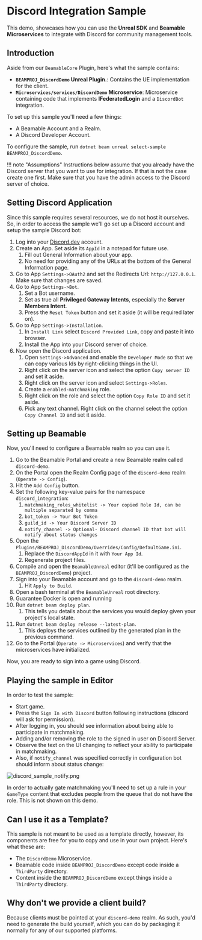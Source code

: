# Discord Integration Sample

This demo, showcases how you can use the **Unreal SDK** and **Beamable Microservices** to integrate with Discord for community management tools.

## Introduction

Aside from our `BeamableCore` Plugin, here's what the sample contains:

- **`BEAMPROJ_DiscordDemo` Unreal Plugin.**: Contains the UE implementation for the client.
- **`Microservices/services/DiscordDemo` Microservice**: Microservice containing code that implements **IFederatedLogin** and a `DiscordBot` integration.

To set up this sample you'll need a few things:

- A Beamable Account and a Realm.
- A Discord Developer Account.

To configure the sample, run `dotnet beam unreal select-sample BEAMPROJ_DiscordDemo`.

!!! note "Assumptions"
      Instructions below assume that you already have the Discord server that you want to use for integration. If that is not the case create one first. Make sure that you have the admin access to the Discord server of choice.

## Setting Discord Application
Since this sample requires several resources, we do not host it ourselves. So, in order to access the sample we'll go set up a Discord account and setup the sample Discord bot:

1. Log into your [Discord.dev](https://discord.com/developers/applications) account.
2. Create an App. Set aside its `AppId` in a notepad for future use.
      1. Fill out General Information about your app.
      2. No need for providing any of the URLs at the bottom of the General Information page.
3. Go to App `Settings->OAuth2` and set the Redirects Url: `http://127.0.0.1`. Make sure that changes are saved.
4. Go to App `Settings->Bot`.
      1. Set a Bot username.
      2. Set as true all **Privileged Gateway Intents**, especially the **Server Members Intent**.
      3. Press the `Reset Token` button and set it aside (it will be required later on).
5. Go to App `Settings->Installation`.
      1. In `Install Link` select `Discord Provided Link`, copy and paste it into browser. 
      2. Install the App into your Discord server of choice.
6. Now open the Discord application.
      1. Open `Settings->Advanced` and enable the `Developer Mode` so that we can copy various Ids by right-clicking things in the UI.
      2. Right click on the server icon and select the option `Copy server ID` and set it aside.
      3. Right click on the server icon and select `Settings->Roles`. 
      4. Create a `enabled-matchmaking` role.
      5. Right click on the role and select the option `Copy Role ID` and set it aside.
      6. Pick any text channel. Right click on the channel select the option `Copy Channel ID` and set it aside.

## Setting up Beamable

Now, you'll need to configure a Beamable realm so you can use it.

1. Go to the Beamable Portal and create a new Beamable realm called `discord-demo`.
2. On the Portal open the Realm Config page of the `discord-demo` realm (`Operate -> Config`).
3. Hit the `Add Config` button.
4. Set the following key-value pairs for the namespace `discord_integration`:
      1. `matchmaking_roles_whitelist -> Your copied Role Id, can be multiple separated by comma`
      2. `bot_token -> Your Bot Token`
      3. `guild_id -> Your Discord Server ID` 
      4. `notify_channel -> Optional- Discord channel ID that bot will notify about status changes` 
5. Open the `Plugins/BEAMPROJ_DiscordDemo/Overrides/Config/DefaultGame.ini`. 
      1. Replace the `DiscordAppId` in it with `Your App Id`.
      2. Regenerate project files.
6. Compile and open the `BeamableUnreal` editor (it'll be configured as the `BEAMPROJ_DiscordDemo`) project.
7. Sign into your Beamable account and go to the `discord-demo` realm.
      1. Hit `Apply to Build`.
8. Open a bash terminal at the `BeamableUnreal` root directory.
9. Guarantee Docker is open and running
10. Run `dotnet beam deploy plan`. 
      1. This tells you details about the services you would deploy given your project's local state.
11. Run `dotnet beam deploy release --latest-plan`. 
      1. This deploys the services outlined by the generated plan in the previous command. 
12. Go to the Portal (`Operate -> Microservices`) and verify that the microservices have initialized.

Now, you are ready to sign into a game using Discord.

## Playing the sample in Editor

In order to test the sample:

- Start game.
- Press the `Sign In with Discord` button following instructions (discord will ask for permission).
- After logging in, you should see information about being able to participate in matchmaking.
- Adding and/or removing the role to the signed in user on Discord Server.
- Observe the text on the UI changing to reflect your ability to participate in matchmaking.
- Also, if `notify_channel` was specified correctly in configuration bot should inform about status change:

![discord_sample_notify.png](../media/imgs/discord_sample_notify.png)

In order to actually gate matchmaking you'll need to set up a rule in your `GameType` content that excludes people from the queue that do not have the role. This is not shown on this demo.

## Can I use it as a Template?

This sample is not meant to be used as a template directly, however, its components are free for you to copy and use in your own project. Here's what these are:

- The `DiscordDemo` Microservice.
- Beamable code inside `BEAMPROJ_DiscordDemo` except code inside a `ThirdParty` directory.
- Content inside the `BEAMPROJ_DiscordDemo` except things inside a `ThirdParty` directory.

## Why don't we provide a client build?
Because clients must be pointed at your `discord-demo` realm. As such, you'd need to generate the build yourself, which you can do by packaging it normally for any of our supported platforms.
